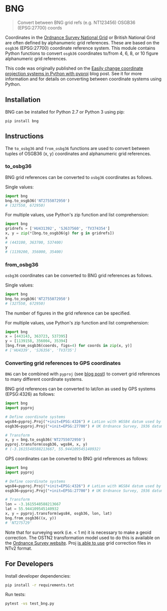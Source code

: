 # BNG

> Convert between BNG grid refs (e.g. NT123456) OSGB36 (EPSG:27700) coords

Coordinates in the [Ordnance Survey National Grid](https://en.wikipedia.org/wiki/Ordnance_Survey_National_Grid) or British National Grid are often defined by alphanumeric grid references.
These are based on the `osgb36` (EPSG:27700) coordinate reference system.
This module contains Python functions to convert `osgb36` coordinates to/from 4, 6, 8, or 10 figure alphanumeric grid references.

This code was originally published on the [Easily change coordinate projection systems in Python with pyproj](http://all-geo.org/volcan01010/2012/11/change-coordinates-with-pyproj/) blog post.
See it for more information and for details on converting between coordinate systems using Python.

## Installation

BNG can be installed for Python 2.7 or Python 3 using pip:

```
pip install bng
```

## Instructions

The `to_osbg36` and `from_osbg36` functions are used to convert between tuples of OSGB36 (x, y) coordinates and alphanumeric grid references.

### to_osbg36

BNG grid references can be converted to `osbg36` coordinates as follows.

Single values:

```python
import bng
bng.to_osgb36('NT2755072950')
# (327550, 672950)
```

For multiple values, use Python's zip function and list comprehension:

```python
import bng
gridrefs = ['HU431392', 'SJ637560', 'TV374354']
x, y = zip(*[bng.to_osgb36(g) for g in gridrefs])
x
# (443100, 363700, 537400)
y
# (1139200, 356000, 35400)
```

### from_osbg36

`osbg36` coordinates can be converted to BNG grid references as follows.

Single values:
```python
import bng
bng.to_osgb36('NT2755072950')
# (327550, 672950)
```

The number of figures in the grid reference can be specified.

For multiple values, use Python's zip function and list comprehension:
```python
import bng
x = [443143, 363723, 537395]
y = [1139158, 356004, 35394]
[bng.from_osgb36(coords, figs=4) for coords in zip(x, y)]
# ['HU4339', 'SJ6356', 'TV3735']
```

### Converting grid references to GPS coordinates

`BNG` can be combined with `pyproj` (see [blog post](http://all-geo.org/volcan01010/2012/11/change-coordinates-with-pyproj/)) to convert grid references to many different coordinate systems.

BNG grid references can be converted to lat/lon as used by GPS systems (EPSG:4326) as follows:

```python
import bng
import pyproj

# Define coordinate systems
wgs84=pyproj.Proj("+init=EPSG:4326") # LatLon with WGS84 datum used by GPS units and Google Earth
osgb36=pyproj.Proj("+init=EPSG:27700") # UK Ordnance Survey, 1936 datum

# Transform
x, y = bng.to_osgb36('NT2755072950')
pyproj.transform(osgb36, wgs84, x, y)
# (-3.1615548588213667, 55.944109545140932)
```

GPS coordinates can be converted to BNG grid references as follows:

```python
import bng
import pyproj

# Define coordinate systems
wgs84=pyproj.Proj("+init=EPSG:4326") # LatLon with WGS84 datum used by GPS units and Google Earth
osgb36=pyproj.Proj("+init=EPSG:27700") # UK Ordnance Survey, 1936 datum

# Transform
lon = -3.1615548588213667
lat = 55.944109545140932
x, y = pyproj.transform(wgs84, osgb36, lon, lat)
bng.from_osgb36((x, y))
# 'NT275729'
```

Note that for surveying work (i.e. < 1 m) it is necessary to make a geoid correction.
The OSTN2 transformation model used to do this is available on the [Ordnance Survey website](https://www.ordnancesurvey.co.uk/business-and-government/help-and-support/navigation-technology/os-net/formats-for-developers.html).
Proj [is able to use](https://proj4.org/resource_files.html) grid correction files in NTv2 format.


## For Developers

Install developer dependencies:

```bash
pip install -r requirements.txt
```

Run tests:

```bash
pytest -vs test_bng.py
```
